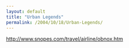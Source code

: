 ```yaml
---
layout: default
title: "Urban Legends"
permalink: /2004/10/18/Urban-Legends/
---
```


<P><A href="http://www.snopes.com/travel/airline/obnox.htm">http://www.snopes.com/travel/airline/obnox.htm</A></P>